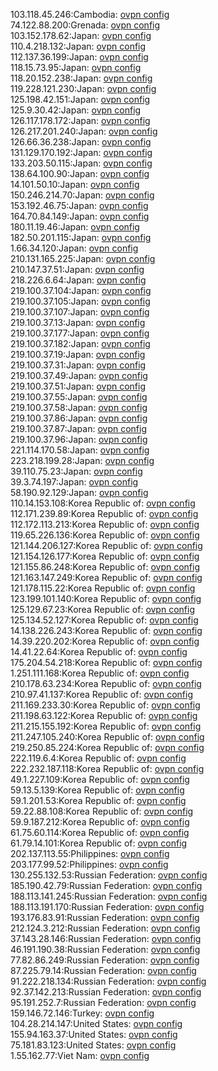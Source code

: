 103.118.45.246:Cambodia: [ovpn config](vpn/103_118_45_246.ovpn)  
74.122.88.200:Grenada: [ovpn config](vpn/74_122_88_200.ovpn)  
103.152.178.62:Japan: [ovpn config](vpn/103_152_178_62.ovpn)  
110.4.218.132:Japan: [ovpn config](vpn/110_4_218_132.ovpn)  
112.137.36.199:Japan: [ovpn config](vpn/112_137_36_199.ovpn)  
118.15.73.95:Japan: [ovpn config](vpn/118_15_73_95.ovpn)  
118.20.152.238:Japan: [ovpn config](vpn/118_20_152_238.ovpn)  
119.228.121.230:Japan: [ovpn config](vpn/119_228_121_230.ovpn)  
125.198.42.151:Japan: [ovpn config](vpn/125_198_42_151.ovpn)  
125.9.30.42:Japan: [ovpn config](vpn/125_9_30_42.ovpn)  
126.117.178.172:Japan: [ovpn config](vpn/126_117_178_172.ovpn)  
126.217.201.240:Japan: [ovpn config](vpn/126_217_201_240.ovpn)  
126.66.36.238:Japan: [ovpn config](vpn/126_66_36_238.ovpn)  
131.129.170.192:Japan: [ovpn config](vpn/131_129_170_192.ovpn)  
133.203.50.115:Japan: [ovpn config](vpn/133_203_50_115.ovpn)  
138.64.100.90:Japan: [ovpn config](vpn/138_64_100_90.ovpn)  
14.101.50.10:Japan: [ovpn config](vpn/14_101_50_10.ovpn)  
150.246.214.70:Japan: [ovpn config](vpn/150_246_214_70.ovpn)  
153.192.46.75:Japan: [ovpn config](vpn/153_192_46_75.ovpn)  
164.70.84.149:Japan: [ovpn config](vpn/164_70_84_149.ovpn)  
180.11.19.46:Japan: [ovpn config](vpn/180_11_19_46.ovpn)  
182.50.201.115:Japan: [ovpn config](vpn/182_50_201_115.ovpn)  
1.66.34.120:Japan: [ovpn config](vpn/1_66_34_120.ovpn)  
210.131.165.225:Japan: [ovpn config](vpn/210_131_165_225.ovpn)  
210.147.37.51:Japan: [ovpn config](vpn/210_147_37_51.ovpn)  
218.226.6.64:Japan: [ovpn config](vpn/218_226_6_64.ovpn)  
219.100.37.104:Japan: [ovpn config](vpn/219_100_37_104.ovpn)  
219.100.37.105:Japan: [ovpn config](vpn/219_100_37_105.ovpn)  
219.100.37.107:Japan: [ovpn config](vpn/219_100_37_107.ovpn)  
219.100.37.13:Japan: [ovpn config](vpn/219_100_37_13.ovpn)  
219.100.37.177:Japan: [ovpn config](vpn/219_100_37_177.ovpn)  
219.100.37.182:Japan: [ovpn config](vpn/219_100_37_182.ovpn)  
219.100.37.19:Japan: [ovpn config](vpn/219_100_37_19.ovpn)  
219.100.37.31:Japan: [ovpn config](vpn/219_100_37_31.ovpn)  
219.100.37.49:Japan: [ovpn config](vpn/219_100_37_49.ovpn)  
219.100.37.51:Japan: [ovpn config](vpn/219_100_37_51.ovpn)  
219.100.37.55:Japan: [ovpn config](vpn/219_100_37_55.ovpn)  
219.100.37.58:Japan: [ovpn config](vpn/219_100_37_58.ovpn)  
219.100.37.86:Japan: [ovpn config](vpn/219_100_37_86.ovpn)  
219.100.37.87:Japan: [ovpn config](vpn/219_100_37_87.ovpn)  
219.100.37.96:Japan: [ovpn config](vpn/219_100_37_96.ovpn)  
221.114.170.58:Japan: [ovpn config](vpn/221_114_170_58.ovpn)  
223.218.199.28:Japan: [ovpn config](vpn/223_218_199_28.ovpn)  
39.110.75.23:Japan: [ovpn config](vpn/39_110_75_23.ovpn)  
39.3.74.197:Japan: [ovpn config](vpn/39_3_74_197.ovpn)  
58.190.92.129:Japan: [ovpn config](vpn/58_190_92_129.ovpn)  
110.14.153.108:Korea Republic of: [ovpn config](vpn/110_14_153_108.ovpn)  
112.171.239.89:Korea Republic of: [ovpn config](vpn/112_171_239_89.ovpn)  
112.172.113.213:Korea Republic of: [ovpn config](vpn/112_172_113_213.ovpn)  
119.65.226.136:Korea Republic of: [ovpn config](vpn/119_65_226_136.ovpn)  
121.144.206.127:Korea Republic of: [ovpn config](vpn/121_144_206_127.ovpn)  
121.154.126.177:Korea Republic of: [ovpn config](vpn/121_154_126_177.ovpn)  
121.155.86.248:Korea Republic of: [ovpn config](vpn/121_155_86_248.ovpn)  
121.163.147.249:Korea Republic of: [ovpn config](vpn/121_163_147_249.ovpn)  
121.178.115.22:Korea Republic of: [ovpn config](vpn/121_178_115_22.ovpn)  
123.199.101.140:Korea Republic of: [ovpn config](vpn/123_199_101_140.ovpn)  
125.129.67.23:Korea Republic of: [ovpn config](vpn/125_129_67_23.ovpn)  
125.134.52.127:Korea Republic of: [ovpn config](vpn/125_134_52_127.ovpn)  
14.138.226.243:Korea Republic of: [ovpn config](vpn/14_138_226_243.ovpn)  
14.39.220.202:Korea Republic of: [ovpn config](vpn/14_39_220_202.ovpn)  
14.41.22.64:Korea Republic of: [ovpn config](vpn/14_41_22_64.ovpn)  
175.204.54.218:Korea Republic of: [ovpn config](vpn/175_204_54_218.ovpn)  
1.251.111.168:Korea Republic of: [ovpn config](vpn/1_251_111_168.ovpn)  
210.178.63.234:Korea Republic of: [ovpn config](vpn/210_178_63_234.ovpn)  
210.97.41.137:Korea Republic of: [ovpn config](vpn/210_97_41_137.ovpn)  
211.169.233.30:Korea Republic of: [ovpn config](vpn/211_169_233_30.ovpn)  
211.198.63.122:Korea Republic of: [ovpn config](vpn/211_198_63_122.ovpn)  
211.215.155.192:Korea Republic of: [ovpn config](vpn/211_215_155_192.ovpn)  
211.247.105.240:Korea Republic of: [ovpn config](vpn/211_247_105_240.ovpn)  
219.250.85.224:Korea Republic of: [ovpn config](vpn/219_250_85_224.ovpn)  
222.119.6.4:Korea Republic of: [ovpn config](vpn/222_119_6_4.ovpn)  
222.232.187.118:Korea Republic of: [ovpn config](vpn/222_232_187_118.ovpn)  
49.1.227.109:Korea Republic of: [ovpn config](vpn/49_1_227_109.ovpn)  
59.13.5.139:Korea Republic of: [ovpn config](vpn/59_13_5_139.ovpn)  
59.1.201.53:Korea Republic of: [ovpn config](vpn/59_1_201_53.ovpn)  
59.22.88.108:Korea Republic of: [ovpn config](vpn/59_22_88_108.ovpn)  
59.9.187.212:Korea Republic of: [ovpn config](vpn/59_9_187_212.ovpn)  
61.75.60.114:Korea Republic of: [ovpn config](vpn/61_75_60_114.ovpn)  
61.79.14.101:Korea Republic of: [ovpn config](vpn/61_79_14_101.ovpn)  
202.137.113.55:Philippines: [ovpn config](vpn/202_137_113_55.ovpn)  
203.177.99.52:Philippines: [ovpn config](vpn/203_177_99_52.ovpn)  
130.255.132.53:Russian Federation: [ovpn config](vpn/130_255_132_53.ovpn)  
185.190.42.79:Russian Federation: [ovpn config](vpn/185_190_42_79.ovpn)  
188.113.141.245:Russian Federation: [ovpn config](vpn/188_113_141_245.ovpn)  
188.113.191.170:Russian Federation: [ovpn config](vpn/188_113_191_170.ovpn)  
193.176.83.91:Russian Federation: [ovpn config](vpn/193_176_83_91.ovpn)  
212.124.3.212:Russian Federation: [ovpn config](vpn/212_124_3_212.ovpn)  
37.143.28.146:Russian Federation: [ovpn config](vpn/37_143_28_146.ovpn)  
46.191.190.38:Russian Federation: [ovpn config](vpn/46_191_190_38.ovpn)  
77.82.86.249:Russian Federation: [ovpn config](vpn/77_82_86_249.ovpn)  
87.225.79.14:Russian Federation: [ovpn config](vpn/87_225_79_14.ovpn)  
91.222.218.134:Russian Federation: [ovpn config](vpn/91_222_218_134.ovpn)  
92.37.142.213:Russian Federation: [ovpn config](vpn/92_37_142_213.ovpn)  
95.191.252.7:Russian Federation: [ovpn config](vpn/95_191_252_7.ovpn)  
159.146.72.146:Turkey: [ovpn config](vpn/159_146_72_146.ovpn)  
104.28.214.147:United States: [ovpn config](vpn/104_28_214_147.ovpn)  
155.94.163.37:United States: [ovpn config](vpn/155_94_163_37.ovpn)  
75.181.83.123:United States: [ovpn config](vpn/75_181_83_123.ovpn)  
1.55.162.77:Viet Nam: [ovpn config](vpn/1_55_162_77.ovpn)  
